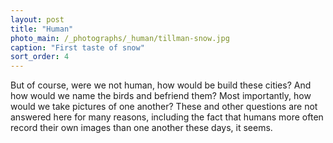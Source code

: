 ```yaml
---
layout: post
title: "Human"
photo_main: /_photographs/_human/tillman-snow.jpg
caption: "First taste of snow"
sort_order: 4
---
```

But of course, were we not human, how would be build these cities? And how would we name the birds and befriend them? Most importantly, how would we take pictures of one another? These and other questions are not answered here for many reasons, including the fact that humans more often record their own images than one another these days, it seems.
